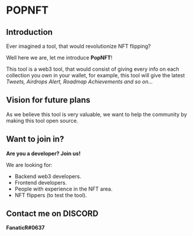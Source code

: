 # POPNFT  

<h2> Introduction </h2>

Ever imagined a tool, that would revolutionize NFT flipping? 

Well here we are, let me introduce <b>PopNFT</b>! 

This tool is a web3 tool, that would consist of giving every info on each collection you own in your wallet, for example, this tool will give the latest <i> Tweets, Airdrops Alert, Roadmap Achievements and so on...</i>

<h2>Vision for future plans</h2>

As we believe this tool is very valuable, we want to help the community by making this tool open source. 

<h2>Want to join in?</h2>

<b> Are you a developer? Join us! </b>

We are looking for:

- Backend web3 developers.
- Frontend developers.
- People with experience in the NFT area.
- NFT flippers (to test the tool).

<h2> Contact me on <b>DISCORD</b></h2>

<b>FanaticR#0637</b>
